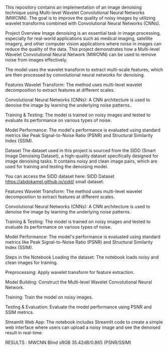 This repository contains an implementation of an image denoising technique using Multi-level Wavelet Convolutional Neural Networks (MWCNN). The goal is to improve the quality of noisy images by utilizing wavelet transforms combined with Convolutional Neural Networks (CNNs).

Project Overview
Image denoising is an essential task in image processing, especially for real-world applications such as medical imaging, satellite imagery, and other computer vision applications where noise in images can reduce the quality of the data. This project demonstrates how a Multi-level Wavelet Convolutional Neural Network (MWCNN) can be used to remove noise from images effectively.

The model uses the wavelet transform to extract multi-scale features, which are then processed by convolutional neural networks for denoising.

Features
Wavelet Transform: The method uses multi-level wavelet decomposition to extract features at different scales.

Convolutional Neural Networks (CNNs): A CNN architecture is used to denoise the image by learning the underlying noise patterns.

Training & Testing: The model is trained on noisy images and tested to evaluate its performance on various types of noise.

Model Performance: The model's performance is evaluated using standard metrics like Peak Signal-to-Noise Ratio (PSNR) and Structural Similarity Index (SSIM).

Dataset
The dataset used in this project is sourced from the SIDD (Smart Image Denoising Dataset), a high-quality dataset specifically designed for image denoising tasks. It contains noisy and clean image pairs, which are used for training and testing the denoising model.

You can access the SIDD dataset here: SIDD Dataset https://abdokamel.github.io/sidd/ small dataset. 

Features
Wavelet Transform: The method uses multi-level wavelet decomposition to extract features at different scales.

Convolutional Neural Networks (CNNs): A CNN architecture is used to denoise the image by learning the underlying noise patterns.

Training & Testing: The model is trained on noisy images and tested to evaluate its performance on various types of noise.

Model Performance: The model's performance is evaluated using standard metrics like Peak Signal-to-Noise Ratio (PSNR) and Structural Similarity Index (SSIM).


Steps in the Notebook
Loading the dataset: The notebook loads noisy and clean images for training.

Preprocessing: Apply wavelet transform for feature extraction.

Model Building: Construct the Multi-level Wavelet Convolutional Neural Network.

Training: Train the model on noisy images.

Testing & Evaluation: Evaluate the model performance using PSNR and SSIM metrics.

Streamlit Web App: The notebook includes Streamlit code to create a simple web interface where users can upload a noisy image and see the denoised result in real-time.


RESULTS :  MWCNN  	Blind	sRGB	35.42dB/0.865 (PSNR/SSIM)

